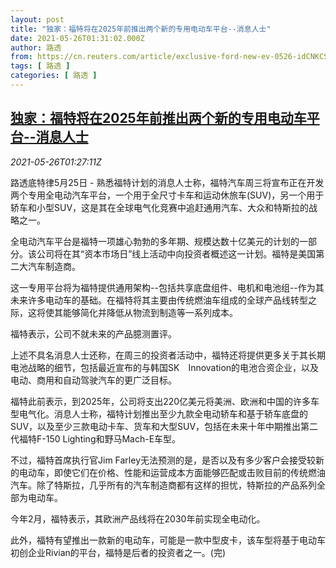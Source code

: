 ```yaml
---
layout: post
title: "独家：福特将在2025年前推出两个新的专用电动车平台--消息人士"
date: 2021-05-26T01:31:02.000Z
author: 路透
from: https://cn.reuters.com/article/exclusive-ford-new-ev-0526-idCNKCS2D703M
tags: [ 路透 ]
categories: [ 路透 ]
---
```

<!--1621992662000-->
[独家：福特将在2025年前推出两个新的专用电动车平台--消息人士](https://cn.reuters.com/article/exclusive-ford-new-ev-0526-idCNKCS2D703M)
------

<div>
<div><i>2021-05-26T01:27:11Z</i></div><p>路透底特律5月25日 - 熟悉福特计划的消息人士称，福特汽车周三将宣布正在开发两个专用全电动汽车平台，一个用于全尺寸卡车和运动休旅车(SUV)，另一个用于轿车和小型SUV，这是其在全球电气化竞赛中追赶通用汽车、大众和特斯拉的战略之一。</p><p>全电动汽车平台是福特一项雄心勃勃的多年期、规模达数十亿美元的计划的一部分。该公司将在其“资本市场日”线上活动中向投资者概述这一计划。福特是美国第二大汽车制造商。</p><p>这一专用平台将为福特提供通用架构--包括共享底盘组件、电机和电池组--作为其未来许多电动车的基础。在福特将其主要由传统燃油车组成的全球产品线转型之际，这将使其能够简化并降低从物流到制造等一系列成本。</p><p>福特表示，公司不就未来的产品臆测置评。</p><p>上述不具名消息人士还称，在周三的投资者活动中，福特还将提供更多关于其长期电池战略的细节，包括最近宣布的与韩国SK　Innovation的电池合资企业，以及电动、商用和自动驾驶汽车的更广泛目标。</p><p>福特此前表示，到2025年，公司将支出220亿美元将美洲、欧洲和中国的许多车型电气化。消息人士称，福特计划推出至少九款全电动轿车和基于轿车底盘的SUV，以及至少三款电动卡车、货车和大型SUV，包括在未来十年中期推出第二代福特F-150 Lighting和野马Mach-E车型。</p><p>不过，福特首席执行官Jim Farley无法预测的是，是否以及有多少客户会接受较新的电动车，即使它们在价格、性能和运营成本方面能够匹配或击败目前的传统燃油汽车。除了特斯拉，几乎所有的汽车制造商都有这样的担忧，特斯拉的产品系列全部为电动车。</p><p>今年2月，福特表示，其欧洲产品线将在2030年前实现全电动化。</p><p>此外，福特有望推出一款新的电动车，可能是一款中型皮卡，该车型将基于电动车初创企业Rivian的平台，福特是后者的投资者之一。(完)</p>
</div>
